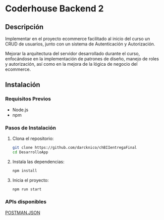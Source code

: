 # Coderhouse Backend 2

## Descripción

Implementar en el proyecto ecommerce facilitado al inicio del curso un CRUD de usuarios, junto con un sistema de Autenticación y Autorización.

Mejorar la arquitectura del servidor desarrollado durante el curso, enfocándose en la implementación de patrones de diseño, manejo de roles y autorización, así como en la mejora de la lógica de negocio del ecommerce.


## Instalación

### Requisitos Previos

- Node.js
- npm 

### Pasos de Instalación

1. Clona el repositorio:

    ```bash
    git clone https://github.com/darcknico/chBIIentregaFinal
    cd DesarrolloApp
    ```

2. Instala las dependencias:

    ```bash
    npm install
    ```

3. Inicia el proyecto:

    ```bash
    npm run start
    ```

### APIs disponibles

[POSTMAN.JSON](coderhouse.postman_collection.json)
